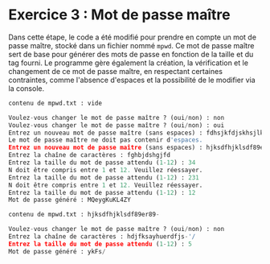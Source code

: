 # Exercice 3 : Mot de passe maître

Dans cette étape, le code a été modifié pour prendre en compte un mot de passe maître, stocké dans un fichier nommé `mpwd`. Ce mot de passe maître sert de base pour générer des mots de passe en fonction de la taille et du tag fourni. Le programme gère également la création, la vérification et le changement de ce mot de passe maître, en respectant certaines contraintes, comme l'absence d'espaces et la possibilité de le modifier via la console.

```python
contenu de mpwd.txt : vide 

Voulez-vous changer le mot de passe maître ? (oui/non) : non
Voulez-vous changer le mot de passe maître ? (oui/non) : oui
Entrez un nouveau mot de passe maître (sans espaces) : fdhsjkfdjskhsjlkldksaj fdshjfldshjk
Le mot de passe maître ne doit pas contenir d'espaces.
Entrez un nouveau mot de passe maître (sans espaces) : hjksdfhjklsdf89er89-
Entrez la chaîne de caractères : fghbjdshgjfd
Entrez la taille du mot de passe attendu (1-12) : 34
N doit être compris entre 1 et 12. Veuillez réessayer.
Entrez la taille du mot de passe attendu (1-12) : 231
N doit être compris entre 1 et 12. Veuillez réessayer.
Entrez la taille du mot de passe attendu (1-12) : 12
Mot de passe généré : MQeygKuKL4ZY
```

```python
contenu de mpwd.txt : hjksdfhjklsdf89er89-

Voulez-vous changer le mot de passe maître ? (oui/non) : non
Entrez la chaîne de caractères : hdjfksayhuerdfjs-'/
Entrez la taille du mot de passe attendu (1-12) : 5
Mot de passe généré : ykFs/
```